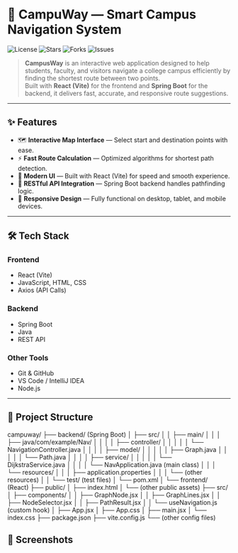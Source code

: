 # 🚀 CampuWay — Smart Campus Navigation System

![License](https://img.shields.io/github/license/DivyaPrakash4/CampuWay-?style=flat-square)
![Stars](https://img.shields.io/github/stars/DivyaPrakash4/CampuWay-?style=flat-square)
![Forks](https://img.shields.io/github/forks/DivyaPrakash4/CampuWay-?style=flat-square)
![Issues](https://img.shields.io/github/issues/DivyaPrakash4/CampuWay-?style=flat-square)

> **CampusWay** is an interactive web application designed to help students, faculty, and visitors navigate a college campus efficiently by finding the shortest route between two points.  
> Built with **React (Vite)** for the frontend and **Spring Boot** for the backend, it delivers fast, accurate, and responsive route suggestions.

---

## ✨ Features
- 🗺 **Interactive Map Interface** — Select start and destination points with ease.
- ⚡ **Fast Route Calculation** — Optimized algorithms for shortest path detection.
- 🎨 **Modern UI** — Built with React (Vite) for speed and smooth experience.
- 🔗 **RESTful API Integration** — Spring Boot backend handles pathfinding logic.
- 📱 **Responsive Design** — Fully functional on desktop, tablet, and mobile devices.

---

## 🛠 Tech Stack
### **Frontend**
- React (Vite)
- JavaScript, HTML, CSS
- Axios (API Calls)

### **Backend**
- Spring Boot
- Java
- REST API

### **Other Tools**
- Git & GitHub
- VS Code / IntelliJ IDEA
- Node.js

---

## 📂 Project Structure
campuway/
├── backend/ (Spring Boot)
│   ├── src/
│   │   ├── main/
│   │   │   ├── java/com/example/Nav/
│   │   │   │   ├── controller/
│   │   │   │   │   └── NavigationController.java
│   │   │   │   ├── model/
│   │   │   │   │   ├── Graph.java
│   │   │   │   │   └── Path.java
│   │   │   │   ├── service/
│   │   │   │   │   └── DijkstraService.java
│   │   │   │   └── NavApplication.java (main class)
│   │   │   └── resources/
│   │   │       ├── application.properties
│   │   │       └── (other resources)
│   │   └── test/ (test files)
│   └── pom.xml
│
└── frontend/ (React)
    ├── public/
    │   ├── index.html
    │   └── (other public assets)
    ├── src/
    │   ├── components/
    │   │   ├── GraphNode.jsx
    │   │   ├── GraphLines.jsx
    │   │   ├── NodeSelector.jsx
    │   │   ├── PathResult.jsx
    │   │   └── useNavigation.js (custom hook)
    │   ├── App.jsx
    │   ├── App.css
    │   ├── main.jsx
    │   └── index.css
    ├── package.json
    ├── vite.config.js
    └── (other config files)

## 📸 Screenshots
